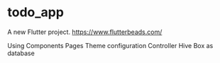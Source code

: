 # todo_app

A new Flutter project.
https://www.flutterbeads.com/

Using
Components
Pages
Theme configuration
Controller
Hive Box as database